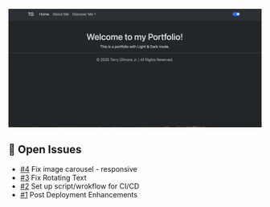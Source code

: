 ![Portfolio Thumbnail](https://github.com/tgilly93/React_Portfolio/blob/main/images/React_Portfolio_thumb.png?raw=true)

## 🚀 Open Issues


<!-- ISSUES-START -->
- [#4](https://github.com/tgilly93/React_Portfolio/issues/4) Fix image carousel - responsive
- [#3](https://github.com/tgilly93/React_Portfolio/issues/3) Fix Rotating Text
- [#2](https://github.com/tgilly93/React_Portfolio/issues/2) Set up script/wrokflow for CI/CD
- [#1](https://github.com/tgilly93/React_Portfolio/issues/1) Post Deployment Enhancements
<!-- ISSUES-END --> 
